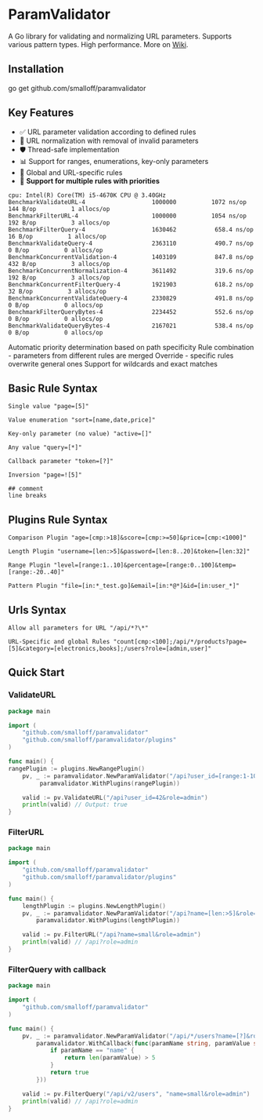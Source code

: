# ParamValidator

A Go library for validating and normalizing URL parameters. Supports various pattern types. High performance. More on [Wiki](https://github.com/smalloff/paramvalidator/wiki/Documentation).

## Installation
go get github.com/smalloff/paramvalidator

## Key Features

- ✅ URL parameter validation according to defined rules  
- 🔄 URL normalization with removal of invalid parameters  
- 🛡️ Thread-safe implementation  
- 📊 Support for ranges, enumerations, key-only parameters  
- 🎯 Global and URL-specific rules  
- 🔀 **Support for multiple rules with priorities**

```
cpu: Intel(R) Core(TM) i5-4670K CPU @ 3.40GHz
BenchmarkValidateURL-4               	 1000000	      1072 ns/op	     144 B/op	       1 allocs/op
BenchmarkFilterURL-4                 	 1000000	      1054 ns/op	     192 B/op	       3 allocs/op
BenchmarkFilterQuery-4               	 1630462	       658.4 ns/op	      16 B/op	       1 allocs/op
BenchmarkValidateQuery-4             	 2363110	       490.7 ns/op	       0 B/op	       0 allocs/op
BenchmarkConcurrentValidation-4      	 1403109	       847.8 ns/op	     432 B/op	       3 allocs/op
BenchmarkConcurrentNormalization-4   	 3611492	       319.6 ns/op	     192 B/op	       3 allocs/op
BenchmarkConcurrentFilterQuery-4     	 1921903	       618.2 ns/op	      32 B/op	       3 allocs/op
BenchmarkConcurrentValidateQuery-4   	 2330829	       491.8 ns/op	       0 B/op	       0 allocs/op
BenchmarkFilterQueryBytes-4          	 2234452	       552.6 ns/op	       0 B/op	       0 allocs/op
BenchmarkValidateQueryBytes-4        	 2167021	       538.4 ns/op	       0 B/op	       0 allocs/op
```

Automatic priority determination based on path specificity
Rule combination - parameters from different rules are merged
Override - specific rules overwrite general ones
Support for wildcards and exact matches


## Basic Rule Syntax
```
Single value "page=[5]"

Value enumeration "sort=[name,date,price]"

Key-only parameter (no value) "active=[]"

Any value "query=[*]"

Callback parameter "token=[?]"

Inversion "page=![5]"

## comment
line breaks
```

## Plugins Rule Syntax
```
Comparison Plugin "age=[cmp:>18]&score=[cmp:>=50]&price=[cmp:<1000]"

Length Plugin "username=[len:>5]&password=[len:8..20]&token=[len:32]"

Range Plugin "level=[range:1..10]&percentage=[range:0..100]&temp=[range:-20..40]"

Pattern Plugin "file=[in:*_test.go]&email=[in:*@*]&id=[in:user_*]"
```

## Urls Syntax
```
Allow all parameters for URL "/api/*?\*"

URL-Specific and global Rules "count[cmp:<100];/api/*/products?page=[5]&category=[electronics,books];/users?role=[admin,user]"
```

## Quick Start


### ValidateURL
```go
package main

import (
    "github.com/smalloff/paramvalidator"
    "github.com/smalloff/paramvalidator/plugins"
)

func main() {
rangePlugin := plugins.NewRangePlugin()
    pv, _ := paramvalidator.NewParamValidator("/api?user_id=[range:1-100]&role=[moderator,admin]",
         paramvalidator.WithPlugins(rangePlugin))

    valid := pv.ValidateURL("/api?user_id=42&role=admin")
    println(valid) // Output: true
}
```

### FilterURL
```go
package main

import (
	"github.com/smalloff/paramvalidator"
	"github.com/smalloff/paramvalidator/plugins"
)

func main() {
	lengthPlugin := plugins.NewLengthPlugin()
	pv, _ := paramvalidator.NewParamValidator("/api?name=[len:>5]&role=[moderator,admin]",
		paramvalidator.WithPlugins(lengthPlugin))

	valid := pv.FilterURL("/api?name=small&role=admin")
	println(valid) // /api?role=admin
}
```

### FilterQuery with callback
```go
package main

import (
	"github.com/smalloff/paramvalidator"
)

func main() {
	pv, _ := paramvalidator.NewParamValidator("/api/*/users?name=[?]&role=[moderator,admin]",
		paramvalidator.WithCallback(func(paramName string, paramValue string) bool {
			if paramName == "name" {
				return len(paramValue) > 5
			}
			return true
		}))

	valid := pv.FilterQuery("/api/v2/users", "name=small&role=admin")
	println(valid) // /api?role=admin
}
```
